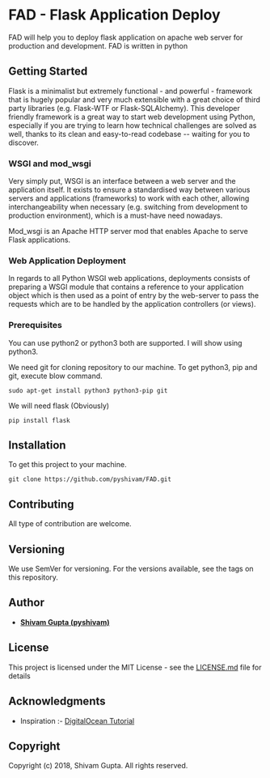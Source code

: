 # FAD - Flask Application Deploy
FAD will help you to deploy flask application on apache web server for production and development.
FAD is written in python

## Getting Started
Flask is a minimalist but extremely functional - and powerful - framework that is hugely popular and 
very much extensible with a great choice of third party libraries (e.g. Flask-WTF or Flask-SQLAlchemy). 
This developer friendly framework is a great way to start web development using Python, 
especially if you are trying to learn how technical challenges are solved as well, 
thanks to its clean and easy-to-read codebase -- waiting for you to discover.

### WSGI and mod_wsgi
Very simply put, WSGI is an interface between a web server and the application itself. 
It exists to ensure a standardised way between various servers and applications (frameworks) to work with each other, 
allowing interchangeability when necessary (e.g. switching from development to production environment), 
which is a must-have need nowadays.

Mod_wsgi is an Apache HTTP server mod that enables Apache to serve Flask applications.

### Web Application Deployment
In regards to all Python WSGI web applications, 
deployments consists of preparing a WSGI module that contains a reference to your application object which is then 
used as a point of entry by the web-server to pass the requests which are to be handled by the application controllers (or views).


### Prerequisites
You can use python2 or python3 both are supported. I will show using python3.

We need git for cloning repository to our machine.
To get python3, pip and git, execute blow command.

```commandline
sudo apt-get install python3 python3-pip git
```

We will need flask (Obviously)
```commandline
pip install flask
```

## Installation
To get this project to your machine.

```commandline
git clone https://github.com/pyshivam/FAD.git
```

## Contributing
All type of contribution are welcome.

## Versioning
We use SemVer for versioning. For the versions available, see the tags on this repository.

## Author
* [**Shivam Gupta (pyshivam)**](https://www.github.com/pyshivam) 

## License
This project is licensed under the MIT License - see the [LICENSE.md](LICENSE.md) file for details

## Acknowledgments
* Inspiration :- [DigitalOcean Tutorial](https://www.digitalocean.com/community/tutorials/how-to-deploy-a-flask-application-on-an-ubuntu-vps)

## Copyright
Copyright (c) 2018, Shivam Gupta. All rights reserved.